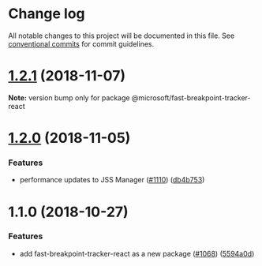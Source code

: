# Change log

All notable changes to this project will be documented in this file.
See [conventional commits](https://conventionalcommits.org) for commit guidelines.

<a name="1.2.1"></a>
# [1.2.1](https://github.com/Microsoft/fast-dna/compare/@microsoft/fast-breakpoint-tracker-react@1.2.0...@microsoft/fast-breakpoint-tracker-react@1.2.1) (2018-11-07)

**Note:** version bump only for package @microsoft/fast-breakpoint-tracker-react




<a name="1.2.0"></a>
# [1.2.0](https://github.com/Microsoft/fast-dna/compare/@microsoft/fast-breakpoint-tracker-react@1.1.0...@microsoft/fast-breakpoint-tracker-react@1.2.0) (2018-11-05)


### Features

* performance updates to JSS Manager ([#1110](https://github.com/Microsoft/fast-dna/issues/1110)) ([db4b753](https://github.com/Microsoft/fast-dna/commit/db4b753))





<a name="1.1.0"></a>
# 1.1.0 (2018-10-27)


### Features

* add fast-breakpoint-tracker-react as a new package ([#1068](https://github.com/Microsoft/fast-dna/issues/1068)) ([5594a0d](https://github.com/Microsoft/fast-dna/commit/5594a0d))
